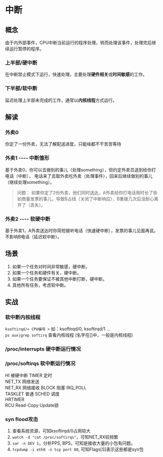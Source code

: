 # 中断

## 概念
由于内外部事件，CPU中断当前运行的程序处理，转而处理该事件，处理完后继续运行暂停的程序。
### 上半部/硬中断
在中断禁止模式下运行，快速处理。主要处理**硬件相关**或**时间敏感**的工作。
### 下半部/软中断
延迟处理上半部未完成的工作，通常以**内核线程**方式运行。

## 解读
### 外卖0
你定了一份外卖，无法了解配送进度，只能啥都不干苦苦等待  

### 外卖1 ---- 中断雏形
基于外卖0，你可以去做别的事儿（处理something），但约定外卖员送到给你打电话（中断）， 电话来了去取外卖吃外卖（处理事件），回来后继续做别的事儿（继续处理something）。

> 问题： 如果你定了2份外卖，他们同时送达，A外卖给你打电话用时长了些如商量发票的事儿，导致B占线（关闭了中断响应），B重拨几次后没耐心离开了（丢失）。

### 外卖2 ---- 软硬中断
基于外卖1，A外卖送达时你简短接听电话（快速硬中断），发票的事儿见面再说。不影响B电话（延迟软中断）。

## 场景
1. 如果一个任务对时间非常敏感，硬中断。
2. 如果一个任务和硬件有关，硬中断。
3. 如果一个任务要保证不被其他中断打断，硬中断。
4. 其他所有任务，考虑软中断。

## 实战
### 软中断内核线程
`ksoftirqd/< CPU编号 >` 如：ksoftirqd/0, ksoftirqd/1 ...  
`ps aux|grep softirq` 查看内核线程 (名字在[]中，一般是内核线程)

### /proc/interrupts 硬中断运行情况

### /proc/softirqs 软中断运行情况
HI  被硬中断
TIMER  定时  
NET_TX  网络发送  
NET_RX  网络接收
BLOCK  阻塞
IRQ_POLL  
TASKLET  普通
SCHED  调度  
HRTIMER  
RCU  Read-Copy Update锁

### syn flood攻击
1. 查看系统资源，可知ksoftirqd/0占用较大
2. `watch -d "cat /proc/softirqs"`，可知NET_RX较频繁
3. `sar -n DEV 1`，分析PPS, BPS，可知是接收大量的小包有问题。
4. `tcpdump -i eth0 -n tcp port 80`, 可知Flags[S]表示这些都是syn包